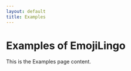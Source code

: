 ```yaml
---
layout: default
title: Examples
---
```


# Examples of EmojiLingo

This is the Examples page content.
